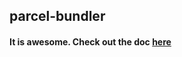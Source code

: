 ## parcel-bundler

#### It is awesome. Check out the doc [here](https://parceljs.org/getting_started.html)
